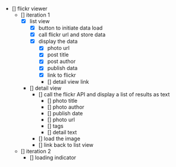 - [] flickr viewer
	- [] iteration 1
		- [x] list view
			- [x] button to initiate data load
			- [x] call flickr url and store data
			- [x] display the data
				- [x] photo url
				- [x] post title
				- [x] post author
				- [x] publish data
				- [x] link to flickr
				- [] detail view link
		- [] detail view
			- [] call the flickr API and display a list of results as text
				- [] photo title
				- [] photo author
				- [] publish date
				- [] photo url
				- [] tags
				- [] detail text
			- [] load the image
			- [] link back to list view
	- [] iteration 2
		- [] loading indicator

